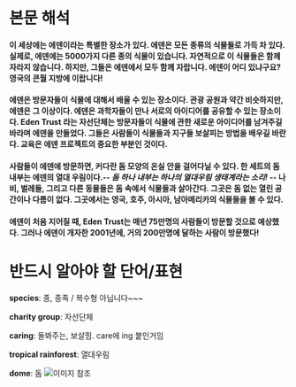 # 본문 해석


#### 이 세상에는 에덴이라는 특별한 장소가 있다. 에덴은 모든 종류의 식물들로 가득 차 있다. 실제로, 에덴에는 5000가지 다른 종의 식물이 있습니다. 자연적으로 이 식물들은 함께 자라지 않습니다. 하지만, 그들은 에덴에서 모두 함께 자랍니다. 에덴이 어디 있냐구요? 영국의 콘월 지방에 이랍니다!

#### 에덴은 방문자들이 식물에 대해서 배울 수 있는 장소이다. 관광 공원과 약간 비슷하지만, 에덴은 그 이상이다. 에덴은 과학자들이 만나 서로의 아이디어를 공유할 수 있는 장소이다. Eden Trust 라는 자선단체는 방문자들이 식물에 관한 새로운 아이디어를 남겨주길 바라며 에덴을 만들었다. 그들은 사람들이 식물들과 지구들 보살피는 방법을 배우길 바란다. 교육은 에덴 프로젝트의 중요한 부분인 것이다.

#### 사람들이 에덴에 방문하면, 커다란 돔 모양의 온실 안을 걸어다닐 수 있다. 한 세트의 돔 내부는 에덴의 열대 우림이다.-- *돔 하나 내부는 하나의 열대우림  생태계라는 소리!* -- 나비, 벌레들, 그리고 다른 동물들은 돔 속에서 식물들과 살아간다. 그곳은 돔 없는 열린 공간이나 다름이 없다. 그곳에서는 영국, 호주, 아시아, 남아메리카의 식물들을 볼 수 있다.

#### 에덴이 처음 지어질 때, Eden Trust는 매년 75만명의 사람들이 방문할 것으로 예상했다. 그러나 에덴이 개자한 2001년에, 거의 200만명에 달하는 사람이 방문했다!



# 반드시 알아야 할 단어/표현

**species**: 종, 종족 / 복수형 아닙니다~~~

**charity group**: 자선단체

**caring**: 돌봐주는, 보살핌. care에 ing 붙인거임 

**tropical rainforest**: 열대우림

**dome**: 돔  ![이미지](https://www.google.co.kr/url?sa=i&source=images&cd=&cad=rja&uact=8&ved=2ahUKEwjyit7b_u7eAhULV7wKHVcXAHIQjRx6BAgBEAU&url=http%3A%2F%2Faraya.tistory.com%2F180&psig=AOvVaw0EviHfonDePd0pujM2mxQo&ust=1543216262944329) 참조 










